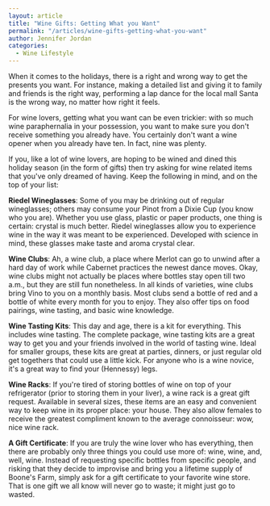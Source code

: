 ```yaml
---
layout: article
title: "Wine Gifts: Getting What you Want"
permalink: "/articles/wine-gifts-getting-what-you-want"
author: Jennifer Jordan
categories:
  - Wine Lifestyle
---
```


When it comes to the holidays, there is a right and wrong way to get the presents you want. For instance, making a detailed list and giving it to family and friends is the right way, performing a lap dance for the local mall Santa is the wrong way, no matter how right it feels.

For wine lovers, getting what you want can be even trickier: with so much wine paraphernalia in your possession, you want to make sure you don't receive something you already have. You certainly don't want a wine opener when you already have ten. In fact, nine was plenty.

If you, like a lot of wine lovers, are hoping to be wined and dined this holiday season (in the form of gifts) then try asking for wine related items that you've only dreamed of having. Keep the following in mind, and on the top of your list:

**Riedel Wineglasses**: Some of you may be drinking out of regular wineglasses; others may consume your Pinot from a Dixie Cup (you know who you are). Whether you use glass, plastic or paper products, one thing is certain: crystal is much better. Riedel wineglasses allow you to experience wine in the way it was meant to be experienced. Developed with science in mind, these glasses make taste and aroma crystal clear.

**Wine Clubs**: Ah, a wine club, a place where Merlot can go to unwind after a hard day of work while Cabernet practices the newest dance moves. Okay, wine clubs might not actually be places where bottles stay open till two a.m., but they are still fun nonetheless. In all kinds of varieties, wine clubs bring Vino to you on a monthly basis. Most clubs send a bottle of red and a bottle of white every month for you to enjoy. They also offer tips on food pairings, wine tasting, and basic wine knowledge.

**Wine Tasting Kits**: This day and age, there is a kit for everything. This includes wine tasting. The complete package, wine tasting kits are a great way to get you and your friends involved in the world of tasting wine. Ideal for smaller groups, these kits are great at parties, dinners, or just regular old get togethers that could use a little kick. For anyone who is a wine novice, it's a great way to find your (Hennessy) legs.

**Wine Racks**: If you're tired of storing bottles of wine on top of your refrigerator (prior to storing them in your liver), a wine rack is a great gift request. Available in several sizes, these items are an easy and convenient way to keep wine in its proper place: your house. They also allow females to receive the greatest compliment known to the average connoisseur: wow, nice wine rack.

**A Gift Certificate**: If you are truly the wine lover who has everything, then there are probably only three things you could use more of: wine, wine, and, well, wine. Instead of requesting specific bottles from specific people, and risking that they decide to improvise and bring you a lifetime supply of Boone's Farm, simply ask for a gift certificate to your favorite wine store. That is one gift we all know will never go to waste; it might just go to wasted.